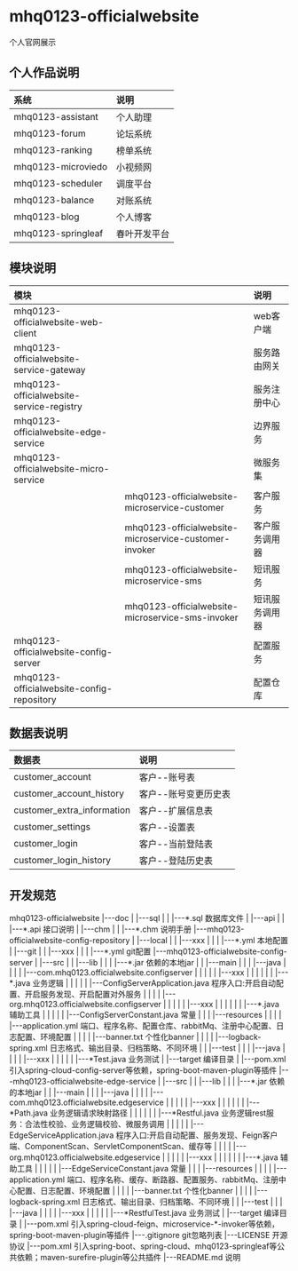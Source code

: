 # mhq0123-officialwebsite
个人官网展示

## 个人作品说明

|系统|说明|
|:---|:---|
|mhq0123-assistant|个人助理|
|mhq0123-forum|论坛系统|
|mhq0123-ranking|榜单系统|
|mhq0123-microviedo|小视频网|
|mhq0123-scheduler|调度平台|
|mhq0123-balance|对账系统|
|mhq0123-blog|个人博客|
|mhq0123-springleaf|春叶开发平台|

## 模块说明

|模块||说明|
|:---|:---|:---|
|mhq0123-officialwebsite-web-client||web客户端|
|mhq0123-officialwebsite-service-gateway||服务路由网关|
|mhq0123-officialwebsite-service-registry||服务注册中心|
|mhq0123-officialwebsite-edge-service||边界服务|
|mhq0123-officialwebsite-micro-service||微服务集|
| |mhq0123-officialwebsite-microservice-customer|客户服务|
| |mhq0123-officialwebsite-microservice-customer-invoker|客户服务调用器|
| |mhq0123-officialwebsite-microservice-sms|短讯服务|
| |mhq0123-officialwebsite-microservice-sms-invoker|短讯服务调用器|
|mhq0123-officialwebsite-config-server||配置服务|
|mhq0123-officialwebsite-config-repository||配置仓库|

## 数据表说明

|数据表|说明|
|:---|:---|
|customer_account|客户--账号表|
|customer_account_history |客户--账号变更历史表|
|customer_extra_information |客户--扩展信息表|
|customer_settings |客户--设置表|
|customer_login |客户--当前登陆表|
|customer_login_history |客户--登陆历史表|

## 开发规范

mhq0123-officialwebsite
|---doc
|   |---sql
|   |   |---\*.sql   数据库文件
|   |---api
|   |   |---\*.api   接口说明
|   |---chm
|   |   |---\*.chm   说明手册
|---mhq0123-officialwebsite-config-repository
|   |---local
|   |   |---xxx
|   |   |   |---\*.yml   本地配置
|   |---git
|   |   |---xxx
|   |   |   |---\*.yml   git配置
|---mhq0123-officialwebsite-config-server
|   |---src
|   |   |---lib
|   |   |   |---\*.jar   依赖的本地jar
|   |   |---main
|   |   |   |---java
|   |   |   |   |---com.mhq0123.officialwebsite.configserver
|   |   |   |   |   |---xxx
|   |   |   |   |   |   |---\*.java   业务逻辑
|   |   |   |   |   |---ConfigServerApplication.java   程序入口:开启自动配置、开启服务发现、开启配置对外服务
|   |   |   |   |---org.mhq0123.officialwebsite.configserver
|   |   |   |   |   |---xxx
|   |   |   |   |   |   |---\*.java   辅助工具
|   |   |   |   |   |---ConfigServerConstant.java   常量
|   |   |   |---resources
|   |   |   |   |---application.yml   端口、程序名称、配置仓库、rabbitMq、注册中心配置、日志配置、环境配置
|   |   |   |   |---banner.txt   个性化banner
|   |   |   |   |---logback-spring.xml   日志格式、输出目录、归档策略、不同环境
|   |   |---test
|   |   |   |---java
|   |   |   |   |---xxx
|   |   |   |   |   |---\*Test.java   业务测试
|   |---target   编译目录
|   |---pom.xml   引入spring-cloud-config-server等依赖，spring-boot-maven-plugin等插件
|---mhq0123-officialwebsite-edge-service
|   |---src
|   |   |---lib
|   |   |   |---\*.jar   依赖的本地jar
|   |   |---main
|   |   |   |---java
|   |   |   |   |---com.mhq0123.officialwebsite.edgeservice
|   |   |   |   |   |---xxx
|   |   |   |   |   |   |---\*Path.java   业务逻辑请求映射路径
|   |   |   |   |   |   |---\*Restful.java   业务逻辑rest服务：合法性校验、业务逻辑校验、微服务调用
|   |   |   |   |   |---EdgeServiceApplication.java   程序入口:开启自动配置、服务发现、Feign客户端、ComponentScan、ServletComponentScan、缓存等
|   |   |   |   |---org.mhq0123.officialwebsite.edgeservice
|   |   |   |   |   |---xxx
|   |   |   |   |   |   |---\*.java   辅助工具
|   |   |   |   |   |---EdgeServiceConstant.java   常量
|   |   |   |---resources
|   |   |   |   |---application.yml   端口、程序名称、缓存、断路器、配置服务、rabbitMq、注册中心配置、日志配置、环境配置
|   |   |   |   |---banner.txt   个性化banner
|   |   |   |   |---logback-spring.xml   日志格式、输出目录、归档策略、不同环境
|   |   |---test
|   |   |   |---java
|   |   |   |   |---xxx
|   |   |   |   |   |---\*RestfulTest.java   业务测试
|   |---target   编译目录
|   |---pom.xml   引入spring-cloud-feign、microservice-\*-invoker等依赖，spring-boot-maven-plugin等插件
|---.gitignore   git忽略列表
|---LICENSE   开源协议
|---pom.xml   引入spring-boot、spring-cloud、mhq0123-springleaf等公共依赖；maven-surefire-plugin等公共插件
|---README.md   说明



